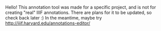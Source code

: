 Hello! This annotation tool was made for a specific project, and is not for creating "real" IIIF annotations. There are plans for it to be updated, so check back later :) In the meantime, maybe try http://iiif.harvard.edu/annotations-editor/
